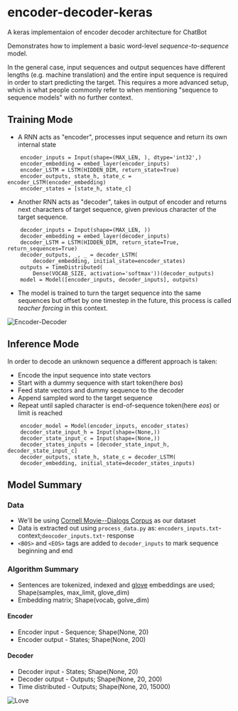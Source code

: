 # encoder-decoder-keras
A keras implementaion of encoder decoder architecture for ChatBot

Demonstrates how to implement a basic word-level *sequence-to-sequence* model.

In the general case, input sequences and output sequences have different lengths (e.g. machine translation) and the entire input sequence is required in order to start predicting the target. This requires a more advanced setup, which is what people commonly refer to when mentioning "sequence to sequence models" with no further context.


## Training Mode
- A RNN acts as "encoder", processes input sequence and return its own internal state
```
    encoder_inputs = Input(shape=(MAX_LEN, ), dtype='int32',)
    encoder_embedding = embed_layer(encoder_inputs)
    encoder_LSTM = LSTM(HIDDEN_DIM, return_state=True)
    encoder_outputs, state_h, state_c = encoder_LSTM(encoder_embedding)
    encoder_states = [state_h, state_c]
```
- Another RNN acts as "decoder", takes in output of encoder and returns next characters of target sequence, given previous character of the target sequence.
```
    decoder_inputs = Input(shape=(MAX_LEN, ))
    decoder_embedding = embed_layer(decoder_inputs)
    decoder_LSTM = LSTM(HIDDEN_DIM, return_state=True, return_sequences=True)
    decoder_outputs, _, _ = decoder_LSTM(
        decoder_embedding, initial_state=encoder_states)
    outputs = TimeDistributed(
        Dense(VOCAB_SIZE, activation='softmax'))(decoder_outputs)
    model = Model([encoder_inputs, decoder_inputs], outputs)
```
- The model is trained to turn the target sequence into the same sequences but offset by one timestep in the future, this process is called *teacher forcing* in this context.

![Encoder-Decoder](https://www.oreilly.com/library/view/deep-learning-essentials/9781785880360/assets/41162b03-716e-4290-a974-4a390fb904fe.png)

## Inference Mode
In order to decode an unknown sequence a different approach is taken:
- Encode the input sequence into state vectors
- Start with a dummy sequence with start token(here *bos*)
- Feed state vectors and dummy sequence to the decoder
- Append sampled word to the target sequence
- Repeat until sapled character is end-of-sequence token(here *eos*) or limit is reached
```
    encoder_model = Model(encoder_inputs, encoder_states)
    decoder_state_input_h = Input(shape=(None,))
    decoder_state_input_c = Input(shape=(None,))
    decoder_states_inputs = [decoder_state_input_h, decoder_state_input_c]
    decoder_outputs, state_h, state_c = decoder_LSTM(
    decoder_embedding, initial_state=decoder_states_inputs)

```
## Model Summary
### Data
- We'll be using [Cornell Movie--Dialogs Corpus](https://www.cs.cornell.edu/~cristian/Cornell_Movie-Dialogs_Corpus.html) as our dataset
- Data is extracted out using `process_data.py` as: `encoders_inputs.txt`- context;`deocoder_inputs.txt`- response
- `<BOS>` and `<EOS>` tags are added to `decoder_inputs` to mark sequence beginning and end 
### Algorithm Summary
- Sentences are tokenized, indexed and [glove](https://nlp.stanford.edu/projects/glove/) embeddings are used; Shape(samples, max_limit, glove_dim)
- Embedding matrix; Shape(vocab, golve_dim)
#### Encoder
- Encoder input - Sequence; Shape(None, 20)
- Encoder output - States; Shape(None, 200)
#### Decoder
- Decoder input - States; Shape(None, 20)
- Decoder output - Outputs; Shape(None, 20, 200)
- Time distributed - Outputs; Shape(None, 20, 15000)

![Love](https://forthebadge.com/images/badges/built-with-love.svg)